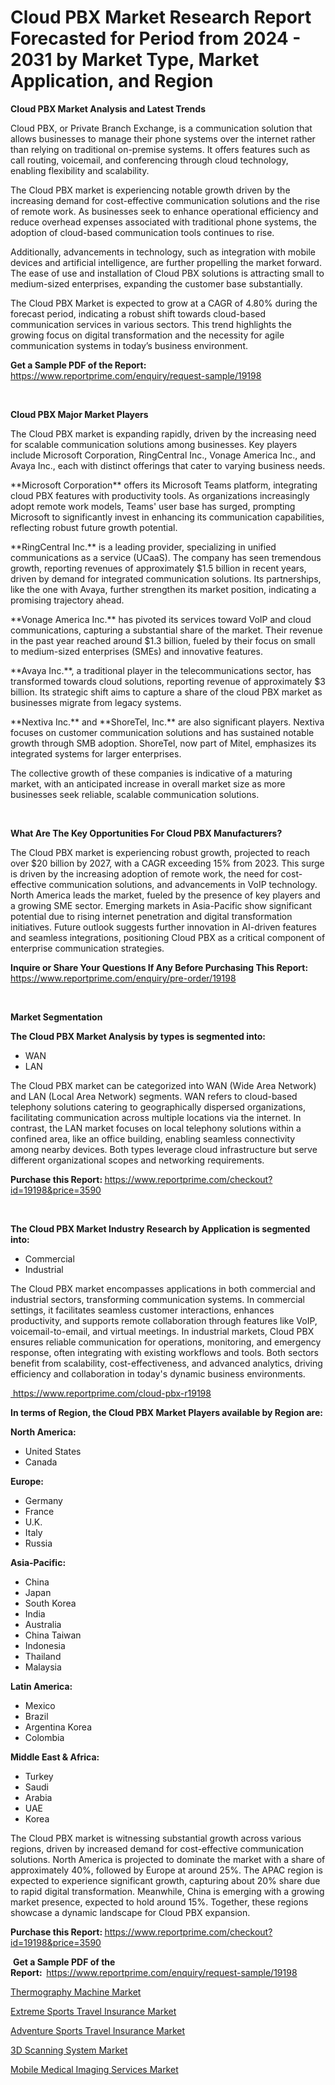 <p><h1>Cloud PBX Market Research Report Forecasted for Period from 2024 -  2031 by Market Type, Market Application, and Region</h1></p><p><strong>Cloud PBX Market Analysis and Latest Trends</strong></p>
<p><p>Cloud PBX, or Private Branch Exchange, is a communication solution that allows businesses to manage their phone systems over the internet rather than relying on traditional on-premise systems. It offers features such as call routing, voicemail, and conferencing through cloud technology, enabling flexibility and scalability. </p><p>The Cloud PBX market is experiencing notable growth driven by the increasing demand for cost-effective communication solutions and the rise of remote work. As businesses seek to enhance operational efficiency and reduce overhead expenses associated with traditional phone systems, the adoption of cloud-based communication tools continues to rise. </p><p>Additionally, advancements in technology, such as integration with mobile devices and artificial intelligence, are further propelling the market forward. The ease of use and installation of Cloud PBX solutions is attracting small to medium-sized enterprises, expanding the customer base substantially. </p><p>The Cloud PBX Market is expected to grow at a CAGR of 4.80% during the forecast period, indicating a robust shift towards cloud-based communication services in various sectors. This trend highlights the growing focus on digital transformation and the necessity for agile communication systems in today’s business environment.</p></p>
<p><strong>Get a Sample PDF of the Report:&nbsp;</strong> <a href="https://www.reportprime.com/enquiry/request-sample/19198?utm_campaign=904&utm_medium=2&utm_source=Github&utm_content=ia&utm_term=22112024&utm_id=cloud-pbx">https://www.reportprime.com/enquiry/request-sample/19198</a></p>
<p>&nbsp;</p>
<p><strong>Cloud PBX Major Market Players</strong></p>
<p><p>The Cloud PBX market is expanding rapidly, driven by the increasing need for scalable communication solutions among businesses. Key players include Microsoft Corporation, RingCentral Inc., Vonage America Inc., and Avaya Inc., each with distinct offerings that cater to varying business needs.</p><p>**Microsoft Corporation** offers its Microsoft Teams platform, integrating cloud PBX features with productivity tools. As organizations increasingly adopt remote work models, Teams' user base has surged, prompting Microsoft to significantly invest in enhancing its communication capabilities, reflecting robust future growth potential.</p><p>**RingCentral Inc.** is a leading provider, specializing in unified communications as a service (UCaaS). The company has seen tremendous growth, reporting revenues of approximately $1.5 billion in recent years, driven by demand for integrated communication solutions. Its partnerships, like the one with Avaya, further strengthen its market position, indicating a promising trajectory ahead.</p><p>**Vonage America Inc.** has pivoted its services toward VoIP and cloud communications, capturing a substantial share of the market. Their revenue in the past year reached around $1.3 billion, fueled by their focus on small to medium-sized enterprises (SMEs) and innovative features.</p><p>**Avaya Inc.**, a traditional player in the telecommunications sector, has transformed towards cloud solutions, reporting revenue of approximately $3 billion. Its strategic shift aims to capture a share of the cloud PBX market as businesses migrate from legacy systems.</p><p>**Nextiva Inc.** and **ShoreTel, Inc.** are also significant players. Nextiva focuses on customer communication solutions and has sustained notable growth through SMB adoption. ShoreTel, now part of Mitel, emphasizes its integrated systems for larger enterprises.</p><p>The collective growth of these companies is indicative of a maturing market, with an anticipated increase in overall market size as more businesses seek reliable, scalable communication solutions.</p></p>
<p>&nbsp;</p>
<p><strong>What Are The Key Opportunities For Cloud PBX Manufacturers?</strong></p>
<p><p>The Cloud PBX market is experiencing robust growth, projected to reach over $20 billion by 2027, with a CAGR exceeding 15% from 2023. This surge is driven by the increasing adoption of remote work, the need for cost-effective communication solutions, and advancements in VoIP technology. North America leads the market, fueled by the presence of key players and a growing SME sector. Emerging markets in Asia-Pacific show significant potential due to rising internet penetration and digital transformation initiatives. Future outlook suggests further innovation in AI-driven features and seamless integrations, positioning Cloud PBX as a critical component of enterprise communication strategies.</p></p>
<p><strong>Inquire or Share Your Questions If Any Before Purchasing This Report:</strong> <a href="https://www.reportprime.com/enquiry/pre-order/19198?utm_campaign=904&utm_medium=2&utm_source=Github&utm_content=ia&utm_term=22112024&utm_id=cloud-pbx">https://www.reportprime.com/enquiry/pre-order/19198</a></p>
<p>&nbsp;</p>
<p><strong>Market Segmentation</strong></p>
<p><strong>The Cloud PBX Market Analysis by types is segmented into:</strong></p>
<p><ul><li>WAN</li><li>LAN</li></ul></p>
<p><p>The Cloud PBX market can be categorized into WAN (Wide Area Network) and LAN (Local Area Network) segments. WAN refers to cloud-based telephony solutions catering to geographically dispersed organizations, facilitating communication across multiple locations via the internet. In contrast, the LAN market focuses on local telephony solutions within a confined area, like an office building, enabling seamless connectivity among nearby devices. Both types leverage cloud infrastructure but serve different organizational scopes and networking requirements.</p></p>
<p><strong>Purchase this Report:&nbsp;</strong><a href="https://www.reportprime.com/checkout?id=19198&price=3590&utm_campaign=904&utm_medium=2&utm_source=Github&utm_content=ia&utm_term=22112024&utm_id=cloud-pbx">https://www.reportprime.com/checkout?id=19198&price=3590</a></p>
<p>&nbsp;</p>
<p><strong>The Cloud PBX Market Industry Research by Application is segmented into:</strong></p>
<p><ul><li>Commercial</li><li>Industrial</li></ul></p>
<p><p>The Cloud PBX market encompasses applications in both commercial and industrial sectors, transforming communication systems. In commercial settings, it facilitates seamless customer interactions, enhances productivity, and supports remote collaboration through features like VoIP, voicemail-to-email, and virtual meetings. In industrial markets, Cloud PBX ensures reliable communication for operations, monitoring, and emergency response, often integrating with existing workflows and tools. Both sectors benefit from scalability, cost-effectiveness, and advanced analytics, driving efficiency and collaboration in today's dynamic business environments.</p></p>
<p><a href="https://www.reportprime.com/cloud-pbx-r19198?utm_campaign=904&utm_medium=2&utm_source=Github&utm_content=ia&utm_term=22112024&utm_id=cloud-pbx">&nbsp;https://www.reportprime.com/cloud-pbx-r19198</a></p>
<p><strong>In terms of Region, the Cloud PBX Market Players available by Region are:</strong></p>
<p>
    <p> <strong> North America: </strong>
        <ul>
            <li>United States</li>
            <li>Canada</li>
        </ul>
        </p> 
    <p> <strong> Europe: </strong>
        <ul>
            <li>Germany</li>
            <li>France</li>
            <li>U.K.</li>
            <li>Italy</li>
            <li>Russia</li>
        </ul>
        </p> 
    <p> <strong> Asia-Pacific: </strong>
        <ul>
            <li>China</li>
            <li>Japan</li>
            <li>South Korea</li>
            <li>India</li>
            <li>Australia</li>
            <li>China Taiwan</li>
            <li>Indonesia</li>
            <li>Thailand</li>
            <li>Malaysia</li>
        </ul>
        </p> 
    <p> <strong> Latin America: </strong>
        <ul>
            <li>Mexico</li>
            <li>Brazil</li>
            <li>Argentina Korea</li>
            <li>Colombia</li>
        </ul>
        </p> 
    <p> <strong> Middle East & Africa: </strong>
        <ul>
            <li>Turkey</li>
            <li>Saudi</li>
            <li>Arabia</li>
            <li>UAE</li>
            <li>Korea</li>
        </ul>
    </p>
    </p>
<p><p>The Cloud PBX market is witnessing substantial growth across various regions, driven by increased demand for cost-effective communication solutions. North America is projected to dominate the market with a share of approximately 40%, followed by Europe at around 25%. The APAC region is expected to experience significant growth, capturing about 20% share due to rapid digital transformation. Meanwhile, China is emerging with a growing market presence, expected to hold around 15%. Together, these regions showcase a dynamic landscape for Cloud PBX expansion.</p></p>
<p><strong>Purchase this Report: </strong><a href="https://www.reportprime.com/checkout?id=19198&price=3590&utm_campaign=904&utm_medium=2&utm_source=Github&utm_content=ia&utm_term=22112024&utm_id=cloud-pbx">https://www.reportprime.com/checkout?id=19198&price=3590</a></p>
<p>&nbsp;<strong>Get a Sample PDF of the Report:&nbsp;&nbsp;</strong><a href="https://www.reportprime.com/enquiry/request-sample/19198?utm_campaign=904&utm_medium=2&utm_source=Github&utm_content=ia&utm_term=22112024&utm_id=cloud-pbx">https://www.reportprime.com/enquiry/request-sample/19198</a></p>
<p><strong></strong></p>
<p><p><a href="https://github.com/gerdabatiskzv9/Market-Research-Report-List-1/blob/main/thermography-machine-market.md?utm_campaign=904&utm_medium=2&utm_source=Github&utm_content=ia&utm_term=22112024&utm_id=cloud-pbx">Thermography Machine Market</a></p><p><a href="https://www.linkedin.com/pulse/extreme-sports-travel-insurance-market-overview-analyzing-uheme?utm_campaign=904&utm_medium=2&utm_source=Github&utm_content=ia&utm_term=22112024&utm_id=cloud-pbx">Extreme Sports Travel Insurance Market</a></p><p><a href="https://www.linkedin.com/pulse/global-adventure-sports-travel-insurance-142-cagr-forecast-mzhoe?utm_campaign=904&utm_medium=2&utm_source=Github&utm_content=ia&utm_term=22112024&utm_id=cloud-pbx">Adventure Sports Travel Insurance Market</a></p><p><a href="https://issuu.com/reportprime-2/docs/3d-scanning-system-market-size-2030_68e1a2fa5e3306?utm_campaign=904&utm_medium=2&utm_source=Github&utm_content=ia&utm_term=22112024&utm_id=cloud-pbx">3D Scanning System Market</a></p><p><a href="https://issuu.com/reportprime-2/docs/mobile-medical-imaging-services-mar_48ef46c60b8cdf?utm_campaign=904&utm_medium=2&utm_source=Github&utm_content=ia&utm_term=22112024&utm_id=cloud-pbx">Mobile Medical Imaging Services Market</a></p></p>